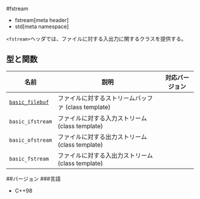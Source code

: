 #fstream
* fstream[meta header]
* std[meta namespace]

`<fstream>`ヘッダでは、ファイルに対する入出力に関するクラスを提供する。

## 型と関数

| 名前                                          | 説明                                                | 対応バージョン |
|-----------------------------------------------|-----------------------------------------------------|----------------|
| [`basic_filebuf`](fstream/basic_filebuf.md)   | ファイルに対するストリームバッファ (class template) |                |
| `basic_ifstream`                              | ファイルに対する入力ストリーム (class template)     |                |
| `basic_ofstream`                              | ファイルに対する出力ストリーム (class template)     |                |
| `basic_fstream`                               | ファイルに対する入出力ストリーム (class template)   |                |

##バージョン
###言語
- C++98
